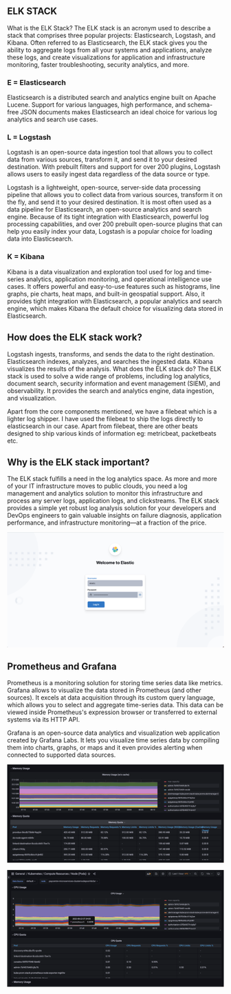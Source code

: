 ## ELK STACK
What is the ELK Stack?
The ELK stack is an acronym used to describe a stack that comprises three popular projects: Elasticsearch, Logstash, and Kibana. Often referred to as Elasticsearch, the ELK stack gives you the ability to aggregate logs from all your systems and applications, analyze these logs, and create visualizations for application and infrastructure monitoring, faster troubleshooting, security analytics, and more.

### E = Elasticsearch
Elasticsearch is a distributed search and analytics engine built on Apache Lucene. Support for various languages, high performance, and schema-free JSON documents makes Elasticsearch an ideal choice for various log analytics and search use cases. 

### L = Logstash
Logstash is an open-source data ingestion tool that allows you to collect data from various sources, transform it, and send it to your desired destination. With prebuilt filters and support for over 200 plugins, Logstash allows users to easily ingest data regardless of the data source or type. 

Logstash is a lightweight, open-source, server-side data processing pipeline that allows you to collect data from various sources, transform it on the fly, and send it to your desired destination. It is most often used as a data pipeline for Elasticsearch, an open-source analytics and search engine. Because of its tight integration with Elasticsearch, powerful log processing capabilities, and over 200 prebuilt open-source plugins that can help you easily index your data, Logstash is a popular choice for loading data into Elasticsearch.

### K = Kibana
Kibana is a data visualization and exploration tool used for log and time-series analytics, application monitoring, and operational intelligence use cases. It offers powerful and easy-to-use features such as histograms, line graphs, pie charts, heat maps, and built-in geospatial support. Also, it provides tight integration with Elasticsearch, a popular analytics and search engine, which makes Kibana the default choice for visualizing data stored in Elasticsearch.


## How does the ELK stack work?
Logstash ingests, transforms, and sends the data to the right destination.
Elasticsearch indexes, analyzes, and searches the ingested data.
Kibana visualizes the results of the analysis.
What does the ELK stack do?
The ELK stack is used to solve a wide range of problems, including log analytics, document search, security information and event management (SIEM), and observability. It provides the search and analytics engine, data ingestion, and visualization.

Apart from the core components mentioned, we have a filebeat which is a lighter log shipper. I have used the filebeat to ship the logs directly to elasticsearch in our case. Apart from filebeat, there are other beats designed to ship various kinds of information eg: metricbeat, packetbeats etc.

## Why is the ELK stack important?
The ELK stack fulfills a need in the log analytics space. As more and more of your IT infrastructure moves to public clouds, you need a log management and analytics solution to monitor this infrastructure and process any server logs, application logs, and clickstreams. The ELK stack provides a simple yet robust log analysis solution for your developers and DevOps engineers to gain valuable insights on failure diagnosis, application performance, and infrastructure monitoring—at a fraction of the price.

![kibana login](elk.png)

## Prometheus and Grafana
Prometheus is a monitoring solution for storing time series data like metrics. Grafana allows to visualize the data stored in Prometheus (and other sources).
It excels at data acquisition through its custom query language, which allows you to select and aggregate time-series data. This data can be viewed inside Prometheus's expression browser or transferred to external systems via its HTTP API.

Grafana is an open-source data analytics and visualization web application created by Grafana Labs. It lets you visualize time series data by compiling them into charts, graphs, or maps and it even provides alerting when connected to supported data sources.

![key metrics](grafana1.png)

![key metrics](grafana2.png)